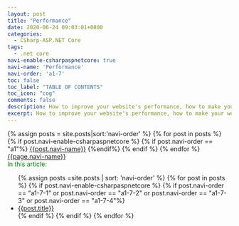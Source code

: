 ```yaml
---
layout: post
title: "Performance"
date: 2020-06-24 09:03:01+0800
categories:
  - CSharp-ASP.NET Core
tags:
  - .net core
navi-enable-csharpaspnetcore: true
navi-name: 'Performance'
navi-order: 'a1-7'
toc: false
toc_label: "TABLE OF CONTENTS"
toc_icon: "cog"
comments: false
description: How to improve your website's performance, how to make your website more flexible, and portable.
excerpt: How to improve your website's performance, how to make your website more flexible, and portable.
---
```

<!--navigation bar-->
<div class='navi-link-container'>
  {% assign posts = site.posts|sort:'navi-order' %}
  {% for post in posts %}
    {% if post.navi-enable-csharpaspnetcore %}
        {% if post.navi-order == "a1"%}
            <a href="{{ site.baseurl }}{{ post.url }}" class='navi-link'>{{post.navi-name}}</a>
        {%endif%}
    {% endif %}
  {% endfor %}
<a class='navi-link' href="">{{page.navi-name}}</a>
</div>
<!--navigation bar-->


<!--item-->
<div>
  <span style="color: green;">In this article:</span>
  <ul>
    {% assign posts =site.posts | sort: 'navi-order' %}
    {% for post in posts %}
      {% if post.navi-enable-csharpaspnetcore %}
        {% if post.navi-order == "a1-7-1" or
              post.navi-order == "a1-7-2" or 
              post.navi-order == "a1-7-3" or 
              post.navi-order == "a1-7-4"%}
                  <li><a href="{{ site.baseurl }}{{ post.url }}" class="item-link">{{post.title}}</a></li>
        {% endif %}
      {% endif %}
    {% endfor %}
  </ul>
</div>
<!--item-->
